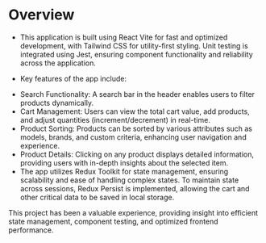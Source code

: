 # Overview

- This application is built using React Vite for fast and optimized development, with Tailwind CSS for utility-first styling. Unit testing is integrated using Jest, ensuring component functionality and reliability across the application.

- Key features of the app include:

* Search Functionality: A search bar in the header enables users to filter products dynamically.
* Cart Management: Users can view the total cart value, add products, and adjust quantities (increment/decrement) in real-time.
* Product Sorting: Products can be sorted by various attributes such as models, brands, and custom criteria, enhancing user navigation and experience.
* Product Details: Clicking on any product displays detailed information, providing users with in-depth insights about the selected item.
* The app utilizes Redux Toolkit for state management, ensuring scalability and ease of handling complex states. To maintain state across sessions, Redux Persist is implemented, allowing the cart and other critical data to be saved in local storage.

This project has been a valuable experience, providing insight into efficient state management, component testing, and optimized frontend performance.

